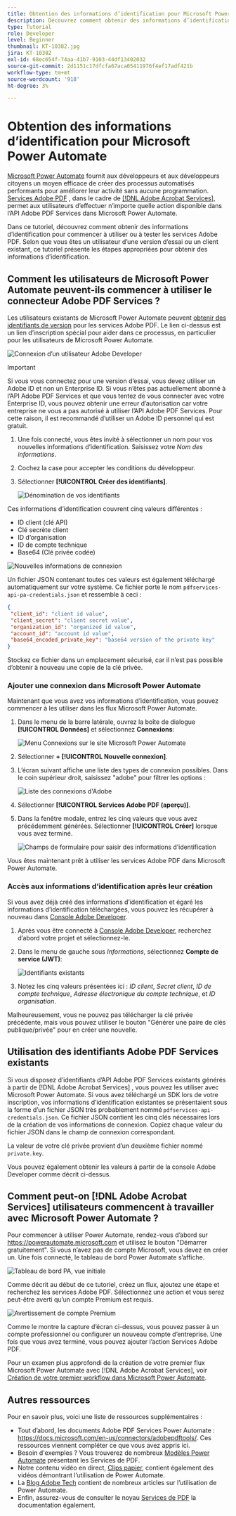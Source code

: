 ```yaml
---
title: Obtention des informations d’identification pour Microsoft Power Automate
description: Découvrez comment obtenir des informations d’identification pour commencer à utiliser ou à tester les services Adobe PDF
type: Tutorial
role: Developer
level: Beginner
thumbnail: KT-10382.jpg
jira: KT-10382
exl-id: 68ec654f-74aa-41b7-9103-44df13402032
source-git-commit: 2d1151c17dfcfa67aca05411976f4ef17adf421b
workflow-type: tm+mt
source-wordcount: '918'
ht-degree: 3%

---
```


# Obtention des informations d’identification pour Microsoft Power Automate

[Microsoft Power Automate](https://powerautomate.microsoft.com/) fournit aux développeurs et aux développeurs citoyens un moyen efficace de créer des processus automatisés performants pour améliorer leur activité sans aucune programmation. [Services Adobe PDF](https://us.flow.microsoft.com/fr-fr/connectors/shared_adobepdftools/adobe-pdf-services/) , dans le cadre de [[!DNL Adobe Acrobat Services]](https://developer.adobe.com/document-services), permet aux utilisateurs d’effectuer n’importe quelle action disponible dans l’API Adobe PDF Services dans Microsoft Power Automate.

Dans ce tutoriel, découvrez comment obtenir des informations d’identification pour commencer à utiliser ou à tester les services Adobe PDF. Selon que vous êtes un utilisateur d’une version d’essai ou un client existant, ce tutoriel présente les étapes appropriées pour obtenir des informations d’identification.

## Comment les utilisateurs de Microsoft Power Automate peuvent-ils commencer à utiliser le connecteur Adobe PDF Services ?

Les utilisateurs existants de Microsoft Power Automate peuvent [obtenir des identifiants de version](https://www.adobe.com/go/powerautomate_getstarted_fr) pour les services Adobe PDF. Le lien ci-dessus est un lien d’inscription spécial pour aider dans ce processus, en particulier pour les utilisateurs de Microsoft Power Automate.

![Connexion d’un utilisateur Adobe Developer](assets/credentials_1.png)


>[!IMPORTANT]
> Si vous vous connectez pour une version d’essai, vous devez utiliser un Adobe ID et non un Enterprise ID. Si vous n’êtes pas actuellement abonné à l’API Adobe PDF Services et que vous tentez de vous connecter avec votre Enterprise ID, vous pouvez obtenir une erreur d’autorisation car votre entreprise ne vous a pas autorisé à utiliser l’API Adobe PDF Services. Pour cette raison, il est recommandé d’utiliser un Adobe ID personnel qui est gratuit.
>

1. Une fois connecté, vous êtes invité à sélectionner un nom pour vos nouvelles informations d’identification. Saisissez votre *Nom des informations*.
1. Cochez la case pour accepter les conditions du développeur.
1. Sélectionner **[!UICONTROL Créer des identifiants]**.

   ![Dénomination de vos identifiants](assets/credentials_2.png)

Ces informations d’identification couvrent cinq valeurs différentes :

* ID client (clé API)
* Clé secrète client
* ID d’organisation
* ID de compte technique
* Base64 (Clé privée codée)

![Nouvelles informations de connexion](assets/credentials_3.png)

Un fichier JSON contenant toutes ces valeurs est également téléchargé automatiquement sur votre système. Ce fichier porte le nom `pdfservices-api-pa-credentials.json` et ressemble à ceci :

```json
{
 "client_id": "client id value",
 "client_secret": "client secret value",
 "organization_id": "organized id value",
 "account_id": "account id value",
 "base64_encoded_private_key": "base64 version of the private key"
}
```

Stockez ce fichier dans un emplacement sécurisé, car il n’est pas possible d’obtenir à nouveau une copie de la clé privée.

### Ajouter une connexion dans Microsoft Power Automate

Maintenant que vous avez vos informations d’identification, vous pouvez commencer à les utiliser dans les flux Microsoft Power Automate.

1. Dans le menu de la barre latérale, ouvrez la boîte de dialogue **[!UICONTROL Données]** et sélectionnez **Connexions**:

   ![Menu Connexions sur le site Microsoft Power Automate](assets/credentials_4.png)

1. Sélectionner **+ [!UICONTROL Nouvelle connexion]**.

1. L’écran suivant affiche une liste des types de connexion possibles. Dans le coin supérieur droit, saisissez &quot;adobe&quot; pour filtrer les options :

   ![Liste des connexions d&#39;Adobe](assets/credentials_5.png)

1. Sélectionner **[!UICONTROL Services Adobe PDF (aperçu)]**.
1. Dans la fenêtre modale, entrez les cinq valeurs que vous avez précédemment générées. Sélectionner **[!UICONTROL Créer]** lorsque vous avez terminé.

   ![Champs de formulaire pour saisir des informations d’identification](assets/credentials_6.png)

Vous êtes maintenant prêt à utiliser les services Adobe PDF dans Microsoft Power Automate.

### Accès aux informations d’identification après leur création

Si vous avez déjà créé des informations d’identification et égaré les informations d’identification téléchargées, vous pouvez les récupérer à nouveau dans [Console Adobe Developer](https://developer.adobe.com/console).

1. Après vous être connecté à [Console Adobe Developer](https://developer.adobe.com/console), recherchez d’abord votre projet et sélectionnez-le.
1. Dans le menu de gauche sous *Informations*, sélectionnez **Compte de service (JWT)**:

   ![Identifiants existants](assets/credentials_7.png)

1. Notez les cinq valeurs présentées ici : *ID client*, *Secret client*, *ID de compte technique*, *Adresse électronique du compte technique*, et *ID organisation*.

Malheureusement, vous ne pouvez pas télécharger la clé privée précédente, mais vous pouvez utiliser le bouton &quot;Générer une paire de clés publique/privée&quot; pour en créer une nouvelle.

## Utilisation des identifiants Adobe PDF Services existants

Si vous disposez d’identifiants d’API Adobe PDF Services existants générés à partir de [!DNL Adobe Acrobat Services] , vous pouvez les utiliser avec Microsoft Power Automate. Si vous avez téléchargé un SDK lors de votre inscription, vos informations d’identification existantes se présentaient sous la forme d’un fichier JSON très probablement nommé `pdfservices-api-credentials.json`. Ce fichier JSON contient les cinq clés nécessaires lors de la création de vos informations de connexion. Copiez chaque valeur du fichier JSON dans le champ de connexion correspondant.

La valeur de votre clé privée provient d’un deuxième fichier nommé `private.key`.

Vous pouvez également obtenir les valeurs à partir de la console Adobe Developer comme décrit ci-dessus.

## Comment peut-on [!DNL Adobe Acrobat Services] utilisateurs commencent à travailler avec Microsoft Power Automate ?

Pour commencer à utiliser Power Automate, rendez-vous d’abord sur <https://powerautomate.microsoft.com> et utilisez le bouton &quot;Démarrer gratuitement&quot;. Si vous n’avez pas de compte Microsoft, vous devez en créer un. Une fois connecté, le tableau de bord Power Automate s’affiche.

![Tableau de bord PA, vue initiale](assets/credentials_8.png)

Comme décrit au début de ce tutoriel, créez un flux, ajoutez une étape et recherchez les services Adobe PDF. Sélectionnez une action et vous serez peut-être averti qu’un compte Premium est requis.

![Avertissement de compte Premium](assets/credentials_9.png)

Comme le montre la capture d’écran ci-dessus, vous pouvez passer à un compte professionnel ou configurer un nouveau compte d’entreprise. Une fois que vous avez terminé, vous pouvez ajouter l’action Services Adobe PDF.

Pour un examen plus approfondi de la création de votre premier flux Microsoft Power Automate avec [!DNL Adobe Acrobat Services], voir [Création de votre premier workflow dans Microsoft Power Automate](https://experienceleague.adobe.com/docs/document-services/tutorials/pdfservices/create-workflow-power-automate.html).

## Autres ressources

Pour en savoir plus, voici une liste de ressources supplémentaires :

* Tout d’abord, les documents Adobe PDF Services Power Automate : <https://docs.microsoft.com/en-us/connectors/adobepdftools/>. Ces ressources viennent compléter ce que vous avez appris ici.
* Besoin d&#39;exemples ? Vous trouverez de nombreux [Modèles Power Automate](https://powerautomate.microsoft.com/en-us/connectors/details/shared_adobepdftools/adobe-pdf-services/) présentant les Services de PDF.
* Notre contenu vidéo en direct, [Clips papier](https://www.youtube.com/playlist?list=PLcVEYUqU7VRe4sT-Bf8flvRz1XXUyGmtF), contient également des vidéos démontrant l’utilisation de Power Automate.
* La [Blog Adobe Tech](https://medium.com/adobetech/tagged/microsoft-power-automate) contient de nombreux articles sur l’utilisation de Power Automate.
* Enfin, assurez-vous de consulter le noyau [Services de PDF](https://developer.adobe.com/document-services/docs/overview/) la documentation également.
